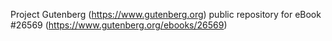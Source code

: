 Project Gutenberg (https://www.gutenberg.org) public repository for eBook #26569 (https://www.gutenberg.org/ebooks/26569)
